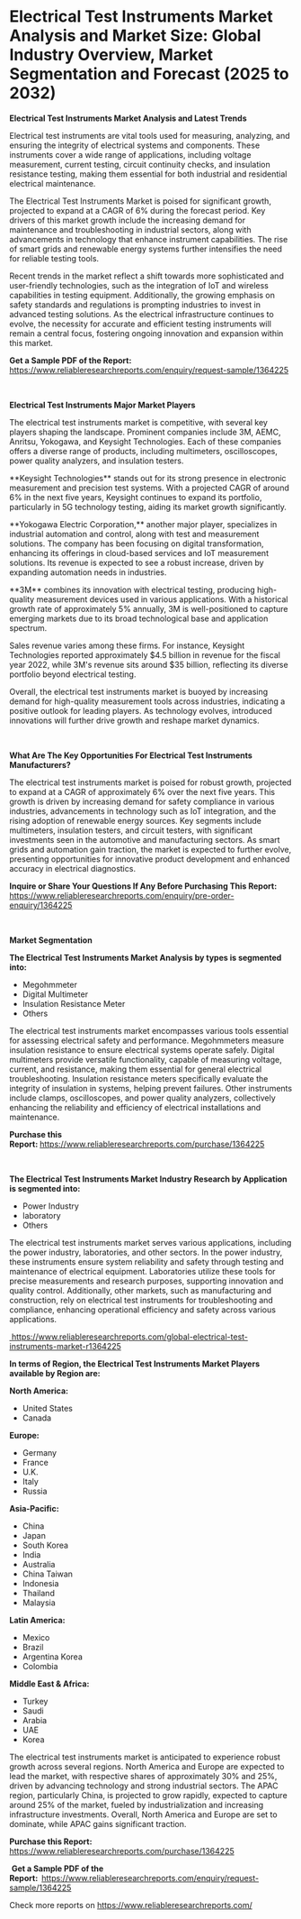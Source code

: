 <p><h1>Electrical Test Instruments Market Analysis and Market Size: Global Industry Overview, Market Segmentation and Forecast (2025 to 2032)</h1></p><p><strong>Electrical Test Instruments Market Analysis and Latest Trends</strong></p>
<p><p>Electrical test instruments are vital tools used for measuring, analyzing, and ensuring the integrity of electrical systems and components. These instruments cover a wide range of applications, including voltage measurement, current testing, circuit continuity checks, and insulation resistance testing, making them essential for both industrial and residential electrical maintenance.</p><p>The Electrical Test Instruments Market is poised for significant growth, projected to expand at a CAGR of 6% during the forecast period. Key drivers of this market growth include the increasing demand for maintenance and troubleshooting in industrial sectors, along with advancements in technology that enhance instrument capabilities. The rise of smart grids and renewable energy systems further intensifies the need for reliable testing tools. </p><p>Recent trends in the market reflect a shift towards more sophisticated and user-friendly technologies, such as the integration of IoT and wireless capabilities in testing equipment. Additionally, the growing emphasis on safety standards and regulations is prompting industries to invest in advanced testing solutions. As the electrical infrastructure continues to evolve, the necessity for accurate and efficient testing instruments will remain a central focus, fostering ongoing innovation and expansion within this market.</p></p>
<p><strong>Get a Sample PDF of the Report:&nbsp;</strong> <a href="https://www.reliableresearchreports.com/enquiry/request-sample/1364225?utm_campaign=2294&utm_medium=2&utm_source=Github&utm_content=ia&utm_term=19022025&utm_id=electrical-test-instruments">https://www.reliableresearchreports.com/enquiry/request-sample/1364225</a></p>
<p>&nbsp;</p>
<p><strong>Electrical Test Instruments Major Market Players</strong></p>
<p><p>The electrical test instruments market is competitive, with several key players shaping the landscape. Prominent companies include 3M, AEMC, Anritsu, Yokogawa, and Keysight Technologies. Each of these companies offers a diverse range of products, including multimeters, oscilloscopes, power quality analyzers, and insulation testers.</p><p>**Keysight Technologies** stands out for its strong presence in electronic measurement and precision test systems. With a projected CAGR of around 6% in the next five years, Keysight continues to expand its portfolio, particularly in 5G technology testing, aiding its market growth significantly.</p><p>**Yokogawa Electric Corporation,** another major player, specializes in industrial automation and control, along with test and measurement solutions. The company has been focusing on digital transformation, enhancing its offerings in cloud-based services and IoT measurement solutions. Its revenue is expected to see a robust increase, driven by expanding automation needs in industries.</p><p>**3M** combines its innovation with electrical testing, producing high-quality measurement devices used in various applications. With a historical growth rate of approximately 5% annually, 3M is well-positioned to capture emerging markets due to its broad technological base and application spectrum.</p><p>Sales revenue varies among these firms. For instance, Keysight Technologies reported approximately $4.5 billion in revenue for the fiscal year 2022, while 3M's revenue sits around $35 billion, reflecting its diverse portfolio beyond electrical testing. </p><p>Overall, the electrical test instruments market is buoyed by increasing demand for high-quality measurement tools across industries, indicating a positive outlook for leading players. As technology evolves, introduced innovations will further drive growth and reshape market dynamics.</p></p>
<p>&nbsp;</p>
<p><strong>What Are The Key Opportunities For Electrical Test Instruments Manufacturers?</strong></p>
<p><p>The electrical test instruments market is poised for robust growth, projected to expand at a CAGR of approximately 6% over the next five years. This growth is driven by increasing demand for safety compliance in various industries, advancements in technology such as IoT integration, and the rising adoption of renewable energy sources. Key segments include multimeters, insulation testers, and circuit testers, with significant investments seen in the automotive and manufacturing sectors. As smart grids and automation gain traction, the market is expected to further evolve, presenting opportunities for innovative product development and enhanced accuracy in electrical diagnostics.</p></p>
<p><strong>Inquire or Share Your Questions If Any Before Purchasing This Report:</strong> <a href="https://www.reliableresearchreports.com/enquiry/pre-order-enquiry/1364225?utm_campaign=2294&utm_medium=2&utm_source=Github&utm_content=ia&utm_term=19022025&utm_id=electrical-test-instruments">https://www.reliableresearchreports.com/enquiry/pre-order-enquiry/1364225</a></p>
<p>&nbsp;</p>
<p><strong>Market Segmentation</strong></p>
<p><strong>The Electrical Test Instruments Market Analysis by types is segmented into:</strong></p>
<p><ul><li>Megohmmeter</li><li>Digital Multimeter</li><li>Insulation Resistance Meter</li><li>Others</li></ul></p>
<p><p>The electrical test instruments market encompasses various tools essential for assessing electrical safety and performance. Megohmmeters measure insulation resistance to ensure electrical systems operate safely. Digital multimeters provide versatile functionality, capable of measuring voltage, current, and resistance, making them essential for general electrical troubleshooting. Insulation resistance meters specifically evaluate the integrity of insulation in systems, helping prevent failures. Other instruments include clamps, oscilloscopes, and power quality analyzers, collectively enhancing the reliability and efficiency of electrical installations and maintenance.</p></p>
<p><strong>Purchase this Report:&nbsp;</strong><a href="https://www.reliableresearchreports.com/purchase/1364225?utm_campaign=2294&utm_medium=2&utm_source=Github&utm_content=ia&utm_term=19022025&utm_id=electrical-test-instruments">https://www.reliableresearchreports.com/purchase/1364225</a></p>
<p>&nbsp;</p>
<p><strong>The Electrical Test Instruments Market Industry Research by Application is segmented into:</strong></p>
<p><ul><li>Power Industry</li><li>laboratory</li><li>Others</li></ul></p>
<p><p>The electrical test instruments market serves various applications, including the power industry, laboratories, and other sectors. In the power industry, these instruments ensure system reliability and safety through testing and maintenance of electrical equipment. Laboratories utilize these tools for precise measurements and research purposes, supporting innovation and quality control. Additionally, other markets, such as manufacturing and construction, rely on electrical test instruments for troubleshooting and compliance, enhancing operational efficiency and safety across various applications.</p></p>
<p><a href="https://www.reliableresearchreports.com/global-electrical-test-instruments-market-r1364225?utm_campaign=2294&utm_medium=2&utm_source=Github&utm_content=ia&utm_term=19022025&utm_id=electrical-test-instruments">&nbsp;https://www.reliableresearchreports.com/global-electrical-test-instruments-market-r1364225</a></p>
<p><strong>In terms of Region, the Electrical Test Instruments Market Players available by Region are:</strong></p>
<p>
    <p> <strong> North America: </strong>
        <ul>
            <li>United States</li>
            <li>Canada</li>
        </ul>
        </p> 
    <p> <strong> Europe: </strong>
        <ul>
            <li>Germany</li>
            <li>France</li>
            <li>U.K.</li>
            <li>Italy</li>
            <li>Russia</li>
        </ul>
        </p> 
    <p> <strong> Asia-Pacific: </strong>
        <ul>
            <li>China</li>
            <li>Japan</li>
            <li>South Korea</li>
            <li>India</li>
            <li>Australia</li>
            <li>China Taiwan</li>
            <li>Indonesia</li>
            <li>Thailand</li>
            <li>Malaysia</li>
        </ul>
        </p> 
    <p> <strong> Latin America: </strong>
        <ul>
            <li>Mexico</li>
            <li>Brazil</li>
            <li>Argentina Korea</li>
            <li>Colombia</li>
        </ul>
        </p> 
    <p> <strong> Middle East & Africa: </strong>
        <ul>
            <li>Turkey</li>
            <li>Saudi</li>
            <li>Arabia</li>
            <li>UAE</li>
            <li>Korea</li>
        </ul>
    </p>
    </p>
<p><p>The electrical test instruments market is anticipated to experience robust growth across several regions. North America and Europe are expected to lead the market, with respective shares of approximately 30% and 25%, driven by advancing technology and strong industrial sectors. The APAC region, particularly China, is projected to grow rapidly, expected to capture around 25% of the market, fueled by industrialization and increasing infrastructure investments. Overall, North America and Europe are set to dominate, while APAC gains significant traction.</p></p>
<p><strong>Purchase this Report: </strong><a href="https://www.reliableresearchreports.com/purchase/1364225?utm_campaign=2294&utm_medium=2&utm_source=Github&utm_content=ia&utm_term=19022025&utm_id=electrical-test-instruments">https://www.reliableresearchreports.com/purchase/1364225</a></p>
<p>&nbsp;<strong>Get a Sample PDF of the Report:&nbsp;&nbsp;</strong><a href="https://www.reliableresearchreports.com/enquiry/request-sample/1364225?utm_campaign=2294&utm_medium=2&utm_source=Github&utm_content=ia&utm_term=19022025&utm_id=electrical-test-instruments">https://www.reliableresearchreports.com/enquiry/request-sample/1364225</a></p>
<p><strong></strong></p>
<p>Check more reports on <a href="https://www.reliableresearchreports.com/?utm_campaign=2294&utm_medium=2&utm_source=Github&utm_content=ia&utm_term=19022025&utm_id=electrical-test-instruments">https://www.reliableresearchreports.com/</a></p>
